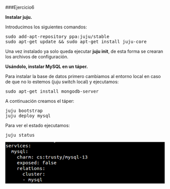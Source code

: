 ###Ejercicio6

**Instalar juju.**

Introducimos los siguientes comandos:

<pre>sudo add-apt-repository ppa:juju/stable
sudo apt-get update && sudo apt-get install juju-core</pre>

Una vez instalado ya solo queda ejecutar **juju init**, de esta forma se crearan los archivos de configuración.

**Usándolo, instalar MySQL en un táper.**

Para instalar la base de datos primero cambiamos al entorno local en caso de que no lo estemos (juju switch local) y ejecutamos:

<pre>sudo apt-get install mongodb-server</pre>

A continuación creamos el táper:

<pre>juju bootstrap
juju deploy mysql</pre>

Para ver el estado ejecutamos:

<pre>juju status</pre>

![](./img/img8.png) 
